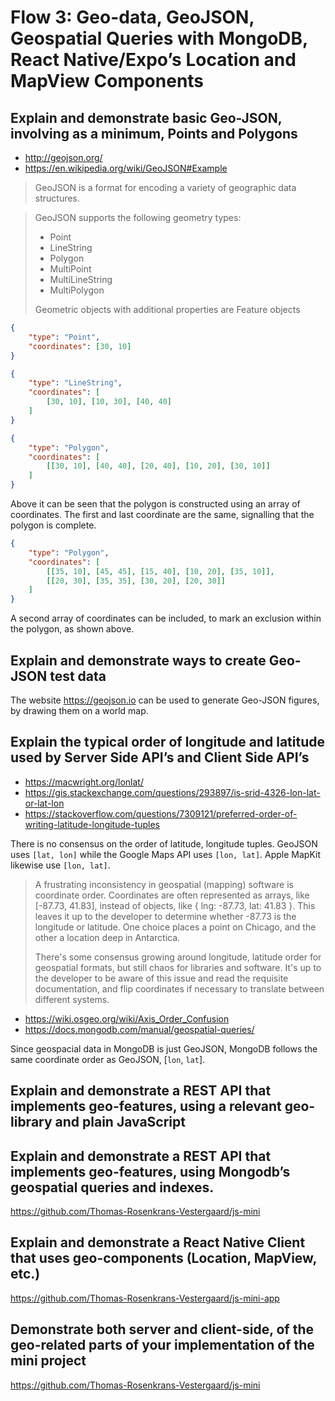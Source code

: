 # Flow 3: Geo-data, GeoJSON, Geospatial Queries with MongoDB, React Native/Expo’s Location and MapView Components


## Explain and demonstrate basic Geo-JSON, involving as a minimum, Points and Polygons

- http://geojson.org/
- https://en.wikipedia.org/wiki/GeoJSON#Example
> GeoJSON is a format for encoding a variety of geographic data structures.

> GeoJSON supports the following geometry types:
>
>- Point
>- LineString
>- Polygon
>- MultiPoint
>- MultiLineString
>- MultiPolygon
>
> Geometric objects with additional properties are Feature objects

```json
{
    "type": "Point", 
    "coordinates": [30, 10]
}
```

```json
{
    "type": "LineString", 
    "coordinates": [
        [30, 10], [10, 30], [40, 40]
    ]
}
```

```json
{
    "type": "Polygon", 
    "coordinates": [
        [[30, 10], [40, 40], [20, 40], [10, 20], [30, 10]]
    ]
}
```

Above it can be seen that the polygon is constructed using an array of coordinates. The first and last coordinate are the same, signalling that the polygon is complete.

```json
{
    "type": "Polygon", 
    "coordinates": [
        [[35, 10], [45, 45], [15, 40], [10, 20], [35, 10]], 
        [[20, 30], [35, 35], [30, 20], [20, 30]]
    ]
}
```

A second array of coordinates can be included, to mark an exclusion within the polygon, as shown above. 

## Explain and demonstrate ways to create Geo-JSON test data

The website https://geojson.io can be used to generate Geo-JSON figures, by drawing them on a world map.

## Explain the typical order of longitude and latitude used by Server Side API’s and Client Side API’s

- https://macwright.org/lonlat/
- https://gis.stackexchange.com/questions/293897/is-srid-4326-lon-lat-or-lat-lon
- https://stackoverflow.com/questions/7309121/preferred-order-of-writing-latitude-longitude-tuples

There is no consensus on the order of latitude, longitude tuples. GeoJSON uses `[lat, lon]` while the Google Maps API uses `[lon, lat]`. Apple MapKit likewise use `[lon, lat]`.

>A frustrating inconsistency in geospatial (mapping) software is coordinate order. Coordinates are often represented as arrays, like [-87.73, 41.83], instead of objects, like { lng: -87.73, lat: 41.83 }. This leaves it up to the developer to determine whether -87.73 is the longitude or latitude. One choice places a point on Chicago, and the other a location deep in Antarctica.
>
>There's some consensus growing around longitude, latitude order for geospatial formats, but still chaos for libraries and software. It's up to the developer to be aware of this issue and read the requisite documentation, and flip coordinates if necessary to translate between different systems.

- https://wiki.osgeo.org/wiki/Axis_Order_Confusion
- https://docs.mongodb.com/manual/geospatial-queries/

Since geospacial data in MongoDB is just GeoJSON, MongoDB follows the same coordinate order as GeoJSON, [`lon`, `lat`].

## Explain and demonstrate a REST API that implements geo-features, using a relevant geo-library and plain JavaScript



## Explain and demonstrate a REST API that implements geo-features, using Mongodb’s geospatial queries and indexes.

https://github.com/Thomas-Rosenkrans-Vestergaard/js-mini

## Explain and demonstrate a React Native Client that uses geo-components (Location, MapView, etc.)

https://github.com/Thomas-Rosenkrans-Vestergaard/js-mini-app

## Demonstrate both server and client-side, of the geo-related parts of your implementation of the mini project

https://github.com/Thomas-Rosenkrans-Vestergaard/js-mini